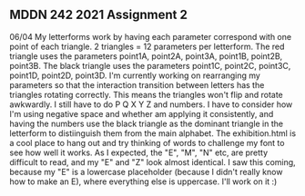 ## MDDN 242 2021 Assignment 2

06/04	My letterforms work by having each parameter correspond with one point of each triangle. 2 triangles = 12 parameters per letterform. The red triangle uses the parameters point1A, point2A, point3A, point1B, point2B, point3B. The black triangle uses the parameters point1C, point2C, point3C, point1D, point2D, point3D.
	I'm currently working on rearranging my parameters so that the interaction transition between letters has the triangles rotating correctly. This means the triangles won't flip and rotate awkwardly. I still have to do P Q X Y Z and numbers.
	I have to consider how I'm using negative space and whether am applying it consistently, and having the numbers use the black triangle as the dominant triangle in the letterform to distiinguish them from the main alphabet.
	The exhibition.html is a cool place to hang out and try thinking of words to challenge my font to see how well it works. As I expected, the "E", "M", "N" etc, are pretty difficult to read, and my "E" and "Z" look almost identical. I saw this coming, because my "E" is a lowercase placeholder (because I didn't really know how to make an E), where everything else is uppercase. I'll work on it :)